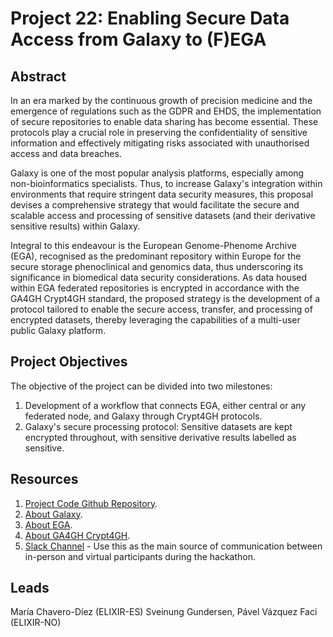 # Project 22: Enabling Secure Data Access from Galaxy to (F)EGA

## Abstract

In an era marked by the continuous growth of precision medicine and the emergence of regulations such as the GDPR and EHDS, the implementation of secure repositories to enable data sharing has become essential. These protocols play a crucial role in preserving the confidentiality of sensitive information and effectively mitigating risks associated with unauthorised access and data breaches.

Galaxy is one of the most popular analysis platforms, especially among non-bioinformatics specialists. Thus, to increase Galaxy's integration within environments that require stringent data security measures, this proposal devises a comprehensive strategy that would facilitate the secure and scalable access and processing of sensitive datasets (and their derivative sensitive results) within Galaxy.

Integral to this endeavour is the European Genome-Phenome Archive (EGA), recognised as the predominant repository within Europe for the secure storage phenoclinical and genomics data, thus underscoring its significance in biomedical data security considerations. As data housed within EGA federated repositories is encrypted in accordance with the GA4GH Crypt4GH standard, the proposed strategy is the development of a protocol tailored to enable the secure access, transfer, and processing of encrypted datasets, thereby leveraging the capabilities of a multi-user public Galaxy platform.

## Project Objectives

The objective of the project can be divided into two milestones: 
1. Development of a workflow that connects EGA, either central or any federated node, and Galaxy through Crypt4GH protocols.
2. Galaxy's secure processing protocol: Sensitive datasets are kept encrypted throughout, with sensitive derivative results labelled as sensitive.

## Resources

1. [Project Code Github Repository](https://github.com/mchdiez/BH2024_Project22/tree/main/).
2. [About Galaxy](https://docs.galaxyproject.org/en/master/).
3. [About EGA](https://localega.readthedocs.io/en/latest/).
4. [About GA4GH Crypt4GH](https://crypt4gh.readthedocs.io/en/latest/).
5. [Slack Channel](https://biohackeu.slack.com/archives/C07NBGJKE0Z) - Use this as the main source of communication between in-person and virtual participants during the hackathon.

## Leads

María Chavero-Díez (ELIXIR-ES) Sveinung Gundersen, Pável Vázquez Faci (ELIXIR-NO)
